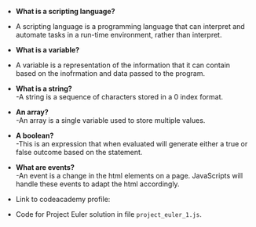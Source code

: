 - **What is a scripting language?**  
- A scripting language is a programming language that can interpret and automate tasks in a run-time environment, rather than interpret.

- **What is a variable?**  
- A variable is a representation of the information that it can contain based on the inofrmation and data passed to the program.

- **What is a string?**  
-A string is a sequence of characters stored in a 0 index format. 

- **An array?**  
-An array is a single variable used to store multiple values. 

- **A boolean?**  
-This is an expression that when evaluated will generate either a true or false outcome based on the statement. 

- **What are events?**  
-An event is a change in the html elements on a page.  JavaScripts will handle these events to adapt the html accordingly. 

- Link to codeacademy profile: 
- Code for Project Euler solution in file `project_euler_1.js`.
